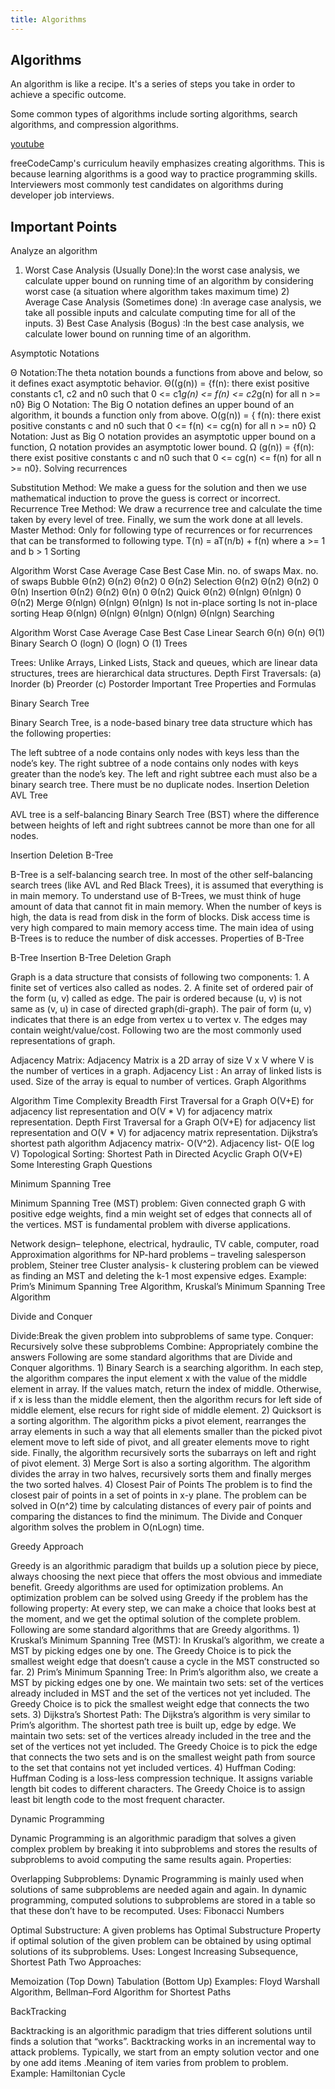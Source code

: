 ```yaml
---
title: Algorithms
---
```

## Algorithms

An algorithm is like a recipe. It's a series of steps you take in order to achieve a specific outcome.

Some common types of algorithms include sorting algorithms, search algorithms, and compression algorithms.

<a href='https://www.youtube.com/watch?v=kPRA0W1kECg' target='_blank' rel='nofollow'>youtube</a>

freeCodeCamp's curriculum heavily emphasizes creating algorithms. This is because learning algorithms is a good way to practice programming skills. Interviewers most commonly test candidates on algorithms during developer job interviews.

## Important Points

Analyze an algorithm

1) Worst Case Analysis (Usually Done):In the worst case analysis, we calculate upper bound on running time of an algorithm by considering worst case  (a situation where algorithm takes maximum time) 2) Average Case Analysis (Sometimes done) :In average case analysis, we take all possible inputs and calculate computing time for all of the inputs. 3) Best Case Analysis (Bogus) :In the best case analysis, we calculate lower bound on running time of an algorithm.

Asymptotic Notations

Θ Notation:The theta notation bounds a functions from above and below, so it defines exact asymptotic behavior.
Θ((g(n)) = {f(n): there exist positive constants c1, c2 and n0 such that
0 <= c1*g(n) <= f(n) <= c2*g(n) for all n >= n0}
Big O Notation: The Big O notation defines an upper bound of an algorithm, it bounds a function only from above.
O(g(n)) = { f(n): there exist positive constants c and n0 such that
      0 <= f(n) <= cg(n) for all n >= n0}
Ω Notation: Just as Big O notation provides an asymptotic upper bound on a function, Ω notation provides an asymptotic lower bound.
Ω (g(n)) = {f(n): there exist positive constants c and n0 such that
 0 <= cg(n) <= f(n) for all n >= n0}.
Solving recurrences

Substitution Method: We make a guess for the solution and then we use mathematical induction to prove the guess is correct or incorrect.
Recurrence Tree Method: We draw a recurrence tree and calculate the time taken by every level of tree. Finally, we sum the work done at all levels.
Master Method: Only for following type of recurrences or for recurrences that can be transformed to following type.
T(n) = aT(n/b) + f(n) where a >= 1 and b > 1
Sorting

Algorithm	Worst Case	Average Case	Best Case	Min. no. of swaps	Max. no. of swaps
Bubble	Θ(n2)	Θ(n2)	Θ(n2)	0	Θ(n2)
Selection	Θ(n2)	Θ(n2)	Θ(n2)	0	Θ(n)
Insertion	Θ(n2)	Θ(n2)	Θ(n)	0	Θ(n2)
Quick	Θ(n2)	Θ(nlgn)	Θ(nlgn)	0	Θ(n2)
Merge	Θ(nlgn)	Θ(nlgn)	Θ(nlgn)	Is not in-place sorting	Is not in-place sorting
Heap	Θ(nlgn)	Θ(nlgn)	Θ(nlgn)	O(nlgn)	Θ(nlgn)
 Searching

Algorithm	Worst Case	Average Case	Best Case
Linear Search	Θ(n)	Θ(n)	Θ(1)
Binary Search	O (logn)	O (logn)	O (1)
Trees

Trees: Unlike Arrays, Linked Lists, Stack and queues, which are linear data structures, trees are hierarchical data structures. Depth First Traversals: (a) Inorder (b) Preorder (c) Postorder Important Tree Properties and Formulas

Binary Search Tree

Binary Search Tree, is a node-based binary tree data structure which has the following properties:

The left subtree of a node contains only nodes with keys less than the node’s key.
The right subtree of a node contains only nodes with keys greater than the node’s key.
The left and right subtree each must also be a binary search tree. There must be no duplicate nodes.
Insertion
Deletion
AVL Tree

AVL tree is a self-balancing Binary Search Tree (BST) where the difference between heights of left and right subtrees cannot be more than one for all nodes.

Insertion
Deletion
B-Tree

 B-Tree is a self-balancing search tree. In most of the other self-balancing search trees (like AVL and Red Black Trees), it is assumed that everything is in main memory. To understand use of B-Trees, we must think of huge amount of data that cannot fit in main memory. When the number of keys is high, the data is read from disk in the form of blocks. Disk access time is very high compared to main memory access time. The main idea of using B-Trees is to reduce the number of disk accesses. Properties of B-Tree

B-Tree Insertion
B-Tree Deletion
Graph

Graph is a data structure that consists of following two components: 1. A finite set of vertices also called as nodes. 2. A finite set of ordered pair of the form (u, v) called as edge. The pair is ordered because (u, v) is not same as (v, u) in case of directed graph(di-graph). The pair of form (u, v) indicates that there is an edge from vertex u to vertex v. The edges may contain weight/value/cost. Following two are the most commonly used representations of graph.

Adjacency Matrix: Adjacency Matrix is a 2D array of size V x V where V is the number of vertices in a graph.
Adjacency List : An array of linked lists is used. Size of the array is equal to number of vertices.
 Graph Algorithms

Algorithm	Time Complexity
Breadth First Traversal for a Graph	O(V+E) for adjacency list representation and O(V * V) for adjacency matrix representation.
Depth First Traversal for a Graph	O(V+E) for adjacency list representation and O(V * V) for adjacency matrix representation.
Dijkstra’s shortest path algorithm	Adjacency matrix- O(V^2). Adjacency list- O(E log V)
Topological Sorting: Shortest Path in Directed Acyclic Graph	O(V+E)
Some Interesting Graph Questions

Minimum Spanning Tree

Minimum Spanning Tree (MST) problem: Given connected graph G with positive edge weights, find a min weight set of edges that connects all of the vertices. MST is fundamental problem with diverse applications.

Network design–    telephone, electrical, hydraulic, TV cable, computer, road
Approximation algorithms for NP-hard problems –  traveling salesperson problem, Steiner tree
Cluster analysis- k clustering problem can be viewed as finding an MST and deleting the k-1 most expensive edges.
Example: Prim’s Minimum Spanning Tree Algorithm, Kruskal’s Minimum Spanning Tree Algorithm

 Divide and Conquer

Divide:Break the given problem into subproblems of same type.
Conquer: Recursively solve these subproblems
Combine: Appropriately combine the answers
Following are some standard algorithms that are Divide and Conquer algorithms. 1) Binary Search is a searching algorithm. In each step, the algorithm compares the input element x with the value of the middle element in array. If the values match, return the index of middle. Otherwise, if x is less than the middle element, then the algorithm recurs for left side of middle element, else recurs for right side of middle element. 2) Quicksort is a sorting algorithm. The algorithm picks a pivot element, rearranges the array elements in such a way that all elements smaller than the picked pivot element move to left side of pivot, and all greater elements move to right side. Finally, the algorithm recursively sorts the subarrays on left and right of pivot element. 3) Merge Sort is also a sorting algorithm. The algorithm divides the array in two halves, recursively sorts them and finally merges the two sorted halves. 4) Closest Pair of Points The problem is to find the closest pair of points in a set of points in x-y plane. The problem can be solved in O(n^2) time by calculating distances of every pair of points and comparing the distances to find the minimum. The Divide and Conquer algorithm solves the problem in O(nLogn) time.

Greedy Approach

Greedy is an algorithmic paradigm that builds up a solution piece by piece, always choosing the next piece that offers the most obvious and immediate benefit. Greedy algorithms are used for optimization problems. An optimization problem can be solved using Greedy if the problem has the following property: At every step, we can make a choice that looks best at the moment, and we get the optimal solution of the complete problem. Following are some standard algorithms that are Greedy algorithms. 1) Kruskal’s Minimum Spanning Tree (MST): In Kruskal’s algorithm, we create a MST by picking edges one by one. The Greedy Choice is to pick the smallest weight edge that doesn’t cause a cycle in the MST constructed so far. 2) Prim’s Minimum Spanning Tree: In Prim’s algorithm also, we create a MST by picking edges one by one. We maintain two sets: set of the vertices already included in MST and the set of the vertices not yet included. The Greedy Choice is to pick the smallest weight edge that connects the two sets. 3) Dijkstra’s Shortest Path: The Dijkstra’s algorithm is very similar to Prim’s algorithm. The shortest path tree is built up, edge by edge. We maintain two sets: set of the vertices already included in the tree and the set of the vertices not yet included. The Greedy Choice is to pick the edge that connects the two sets and is on the smallest weight path from source to the set that contains not yet included vertices. 4) Huffman Coding: Huffman Coding is a loss-less compression technique. It assigns variable length bit codes to different characters. The Greedy Choice is to assign least bit length code to the most frequent character.

Dynamic Programming

Dynamic Programming is an algorithmic paradigm that solves a given complex problem by breaking it into subproblems and stores the results of subproblems to avoid computing the same results again. Properties:

Overlapping Subproblems: Dynamic Programming is mainly used when solutions of same subproblems are needed again and again. In dynamic programming, computed solutions to subproblems are stored in a table so that these don’t have to be recomputed.
Uses: Fibonacci Numbers

Optimal Substructure: A given problems has Optimal Substructure Property if optimal solution of the given problem can be obtained by using optimal solutions of its subproblems.
Uses: Longest Increasing Subsequence, Shortest Path Two Approaches:

Memoization (Top Down)
Tabulation (Bottom Up)
Examples: Floyd Warshall Algorithm, Bellman–Ford Algorithm for Shortest Paths

 BackTracking

Backtracking is an algorithmic paradigm that tries different solutions until finds a solution that “works”. Backtracking works in an incremental way to attack problems. Typically, we start from an empty solution vector and one by one add items .Meaning of item varies from problem to problem. Example: Hamiltonian Cycle
